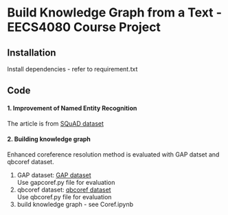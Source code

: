 # Build Knowledge Graph from a Text - EECS4080 Course Project

## Installation
Install dependencies - refer to requirement.txt

## Code
#### 1. Improvement of Named Entity Recognition 
The article is from [SQuAD dataset](https://rajpurkar.github.io/SQuAD-explorer/dataset/train-v2.0.json) 

#### 2. Building knowledge graph
Enhanced coreference resolution method is evaluated with GAP datset and qbcoref dataset. 
1. GAP dataset: [GAP dataset](https://github.com/google-research-datasets/gap-coreference) \
Use gapcoref.py file for evaluation 
2. qbcoref dataset: [qbcoref dataset](https://www.anupamguha.com/qbcoreference) \
Use qbcoref.py file for evaluation 
3. build knowledge graph - see Coref.ipynb




